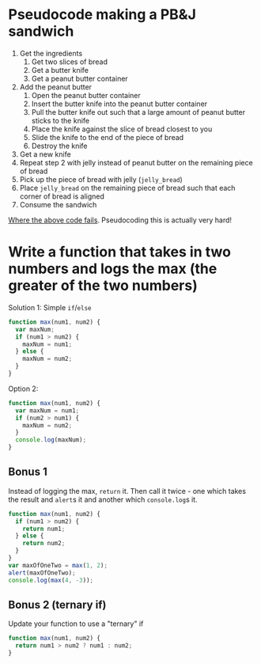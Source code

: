 # Pseudocode making a PB&J sandwich

1. Get the ingredients
   1. Get two slices of bread
   1. Get a butter knife
   1. Get a peanut butter container
1. Add the peanut butter
   1. Open the peanut butter container
   1. Insert the butter knife into the peanut butter container
   1. Pull the butter knife out such that a large amount of peanut butter sticks to the knife
   1. Place the knife against the slice of bread closest to you
   1. Slide the knife to the end of the piece of bread
   1. Destroy the knife
1. Get a new knife
1. Repeat step 2 with jelly instead of peanut butter on the remaining piece of bread
1. Pick up the piece of bread with jelly (`jelly_bread`)
1. Place `jelly_bread` on the remaining piece of bread such that each corner of bread is aligned
1. Consume the sandwich

[Where the above code fails](https://minecraft.makecode.com/courses/csintro/functions/unplugged). Pseudocoding this is actually very hard!

# Write a function that takes in two numbers and logs the max (the greater of the two numbers)

Solution 1: Simple `if`/`else`

```js
function max(num1, num2) {
  var maxNum;
  if (num1 > num2) {
    maxNum = num1;
  } else {
    maxNum = num2;
  }
}
```

Option 2:

```js
function max(num1, num2) {
  var maxNum = num1;
  if (num2 > num1) {
    maxNum = num2;
  }
  console.log(maxNum);
}
```

## Bonus 1

Instead of logging the max, `return` it. Then call it twice - one which takes the result and `alert`s it and another which `console.log`s it.

```js
function max(num1, num2) {
  if (num1 > num2) {
    return num1;
  } else {
    return num2;
  }
}
var maxOfOneTwo = max(1, 2);
alert(maxOfOneTwo);
console.log(max(4, -3));
```

## Bonus 2 (ternary if)

Update your function to use a "ternary" if

```js
function max(num1, num2) {
  return num1 > num2 ? num1 : num2;
}
```
